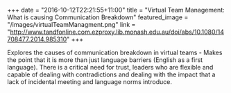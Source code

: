 +++
date = "2016-10-12T22:21:55+11:00"
title = "Virtual Team Management: What is causing Communication Breakdown"
featured_image = "/images/virtualTeamManagment.png"
link = "http://www.tandfonline.com.ezproxy.lib.monash.edu.au/doi/abs/10.1080/14708477.2014.985310"
+++

Explores the causes of communication breakdown in virtual teams - Makes the point that it is more than just language barriers (English as a first language). There is a critical need for trust, leaders who are flexible and capable of dealing with contradictions and dealing with the impact that a lack of incidental meeting and language norms introduce.
